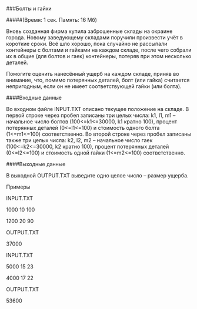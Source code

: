 ###Болты и гайки

#####(Время: 1 сек. Память: 16 Мб)

Вновь созданная фирма купила заброшенные склады на окраине города. 
Новому заведующему складами поручили произвести учёт в короткие сроки. 
Всё шло хорошо, пока случайно не рассыпали контейнеры с болтами и гайками
на каждом складе, после чего собрали их в общие (для болтов и гаек) контейнеры,
потеряв при этом несколько деталей.

Помогите оценить нанесённый ущерб на каждом складе, приняв во внимание, что,
помимо потерянных деталей, болт (или гайка) считается непригодным, если он 
не имеет соответствующей гайки (или болта).

####Входные данные

Во входном файле INPUT.TXT описано текущее положение на складе. 
В первой строке через пробел записаны три целых числа: 
k1, l1, m1 – начальное число болтов (100<=k1<=30000, k1 кратно 100), 
процент потерянных деталей (0<=l1<=100) и стоимость одного болта (1<=m1<=100) 
соответственно. Во второй строке через пробел записаны также три целых числа: 
k2, l2, m2 – начальное число гаек (100<=k2<=30000, k2 кратно 100), 
процент потерянных деталей (0<=l2<=100) и стоимость одной гайки (1<=m2<=100) 
соответственно.

####Выходные данные

В выходной OUTPUT.TXT выведите одно целое число – размер ущерба.

Примеры

INPUT.TXT

1000 10 100

1200 20 90

OUTPUT.TXT

37000

INPUT.TXT

5000 15 23

4000 17 22

OUTPUT.TXT

53600